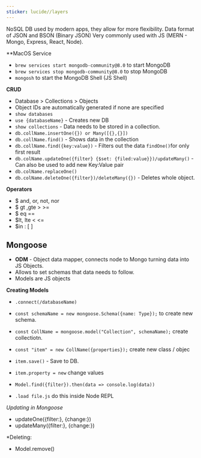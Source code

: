 ```yaml
---
sticker: lucide//layers
---
```

NoSQL DB used by modern apps, they allow for more flexibility. 
Data format of JSON and BSON (Binary JSON)
Very commonly used with JS (MERN - Mongo, Express, React, Node). 

**MacOS Service
- `brew services start mongodb-community@8.0` to start MongoDB
- `brew services stop mongodb-community@8.0` to stop MongoDB
- `mongosh` to start the MongoDB Shell (JS Shell)

**CRUD**
- Database > Collections > Objects
- Object IDs are automatically generated if none are specified
- `show databases`
- `use {databaseName}` - Creates new DB
- `show collections` - Data needs to be stored in a collection. 
- `db.collName.insertOne({}) or Many([{},{}])`  
- `db.collName.find()` - Shows data in the collection
- `db.collName.find({key:value})` - Filters out the data `findOne()`for only first result
- `db.colName.updateOne({filter} {$set: {filed:value}})/updateMany()`  - Can also be used to add new Key:Value pair
- `db.colName.replaceOne()`
- `db.colName.deleteOne({filter})/deleteMany({})` - Deletes whole object. 

**Operators**
- $ and, or, not, nor
- $ gt ,gte > >=
- $ eq ==
- $lt, lte < <=
- $in : \[ ]
## Mongoose
- **ODM** - Object data mapper, connects node to Mongo turning data into JS Objects. 
- Allows to set schemas that data needs to follow. 
- Models are JS objects

**Creating Models**
- `.connect(/databaseName)`
- `const schemaName = new mongoose.Schema({name: Type});` to create new schema. 
- `const CollName = mongoose.model("Collection", schemaName);` create collectiotn. 
- `const "item" = new CollName({properties});` create new class / objec
- `item.save()` - Save to DB.


- `item.property = new` change values
- `Model.find({filter}).then(data => console.log(data))`
- `.load file.js` do this inside Node REPL

*Updating in Mongoose*
- updateOne({filter:}, {change:})
- updateMany({filter:}, {change:})

*Deleting:
- Model.remove()
